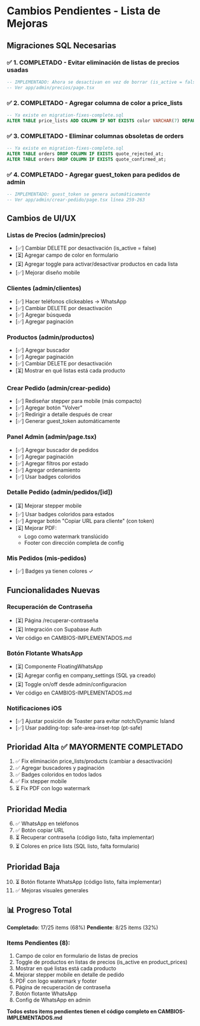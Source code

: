 # Cambios Pendientes - Lista de Mejoras

## Migraciones SQL Necesarias

### ✅ 1. COMPLETADO - Evitar eliminación de listas de precios usadas
```sql
-- IMPLEMENTADO: Ahora se desactivan en vez de borrar (is_active = false)
-- Ver app/admin/precios/page.tsx
```

### ✅ 2. COMPLETADO - Agregar columna de color a price_lists
```sql
-- Ya existe en migration-fixes-complete.sql
ALTER TABLE price_lists ADD COLUMN IF NOT EXISTS color VARCHAR(7) DEFAULT '#b85c2f';
```

### ✅ 3. COMPLETADO - Eliminar columnas obsoletas de orders
```sql
-- Ya existe en migration-fixes-complete.sql
ALTER TABLE orders DROP COLUMN IF EXISTS quote_rejected_at;
ALTER TABLE orders DROP COLUMN IF EXISTS quote_confirmed_at;
```

### ✅ 4. COMPLETADO - Agregar guest_token para pedidos de admin
```sql
-- IMPLEMENTADO: guest_token se genera automáticamente
-- Ver app/admin/crear-pedido/page.tsx línea 259-263
```

## Cambios de UI/UX

### Listas de Precios (admin/precios)
- [✅] Cambiar DELETE por desactivación (is_active = false)
- [⏳] Agregar campo de color en formulario
- [⏳] Agregar toggle para activar/desactivar productos en cada lista
- [✅] Mejorar diseño mobile

### Clientes (admin/clientes)
- [✅] Hacer teléfonos clickeables → WhatsApp
- [✅] Cambiar DELETE por desactivación
- [✅] Agregar búsqueda
- [✅] Agregar paginación

### Productos (admin/productos)
- [✅] Agregar buscador
- [✅] Agregar paginación
- [✅] Cambiar DELETE por desactivación
- [⏳] Mostrar en qué listas está cada producto

### Crear Pedido (admin/crear-pedido)
- [✅] Rediseñar stepper para mobile (más compacto)
- [✅] Agregar botón "Volver"
- [✅] Redirigir a detalle después de crear
- [✅] Generar guest_token automáticamente

### Panel Admin (admin/page.tsx)
- [✅] Agregar buscador de pedidos
- [✅] Agregar paginación
- [✅] Agregar filtros por estado
- [✅] Agregar ordenamiento
- [✅] Usar badges coloridos

### Detalle Pedido (admin/pedidos/[id])
- [⏳] Mejorar stepper mobile
- [✅] Usar badges coloridos para estados
- [✅] Agregar botón "Copiar URL para cliente" (con token)
- [⏳] Mejorar PDF:
  - Logo como watermark translúcido
  - Footer con dirección completa de config

### Mis Pedidos (mis-pedidos)
- [✅] Badges ya tienen colores ✓

## Funcionalidades Nuevas

### Recuperación de Contraseña
- [⏳] Página /recuperar-contraseña
- [⏳] Integración con Supabase Auth
- Ver código en CAMBIOS-IMPLEMENTADOS.md

### Botón Flotante WhatsApp
- [⏳] Componente FloatingWhatsApp
- [⏳] Agregar config en company_settings (SQL ya creado)
- [⏳] Toggle on/off desde admin/configuracion
- Ver código en CAMBIOS-IMPLEMENTADOS.md

### Notificaciones iOS
- [✅] Ajustar posición de Toaster para evitar notch/Dynamic Island
- [✅] Usar padding-top: safe-area-inset-top (pt-safe)

## Prioridad Alta ✅ MAYORMENTE COMPLETADO

1. ✅ Fix eliminación price_lists/products (cambiar a desactivación)
2. ✅ Agregar buscadores y paginación
3. ✅ Badges coloridos en todos lados
4. ✅ Fix stepper mobile
5. ⏳ Fix PDF con logo watermark

## Prioridad Media

6. ✅ WhatsApp en teléfonos
7. ✅ Botón copiar URL
8. ⏳ Recuperar contraseña (código listo, falta implementar)
9. ⏳ Colores en price lists (SQL listo, falta formulario)

## Prioridad Baja

10. ⏳ Botón flotante WhatsApp (código listo, falta implementar)
11. ✅ Mejoras visuales generales

## 📊 Progreso Total

**Completado**: 17/25 items (68%)
**Pendiente**: 8/25 items (32%)

### Items Pendientes (8):
1. Campo de color en formulario de listas de precios
2. Toggle de productos en listas de precios (is_active en product_prices)
3. Mostrar en qué listas está cada producto
4. Mejorar stepper mobile en detalle de pedido
5. PDF con logo watermark y footer
6. Página de recuperación de contraseña
7. Botón flotante WhatsApp
8. Config de WhatsApp en admin

**Todos estos items pendientes tienen el código completo en CAMBIOS-IMPLEMENTADOS.md**
